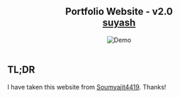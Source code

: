 <h2 align="center">
  Portfolio Website - v2.0<br/>
  <a href="https://soumyajit.vercel.app/" target="_blank">suyash</a>
</h2>
<div align="center">
  <img alt="Demo" src="./Images/readme-img1.png" />
</div>

<br/>



## TL;DR

I have taken this website from [Soumyajit4419](https://github.com/soumyajit4419/Portfolio). Thanks!
 
 
 
